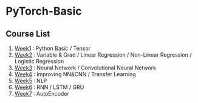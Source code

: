 # PyTorch-Basic

## Course List  
1. [Week1](Week1) : Python Basic / Tensor
2. [Week2](Week2) : Variable & Grad / Linear Regression / Non-Linear Regression / Logistic Regression
3. [Week3](Week3) : Neural Network / Convolutional Neural Network
4. [Week4](Week4) : Improving NN&CNN / Transfer Learning
5. [Week5](Week5) : NLP
6. [Week6](Week6) : RNN / LSTM / GRU
7. [Week7](Week7) : AutoEncoder
